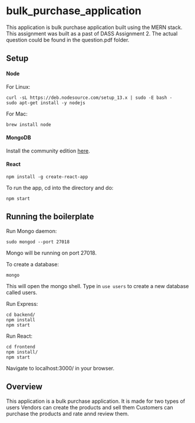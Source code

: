 # bulk_purchase_application

This application is bulk purchase application built using the MERN stack. This assignment was built as a past of DASS Assignment 2. The actual question could be found in the question.pdf folder.

## Setup

#### Node

For Linux:
```
curl -sL https://deb.nodesource.com/setup_13.x | sudo -E bash -
sudo apt-get install -y nodejs
```

For Mac:
```
brew install node
```

#### MongoDB

Install the community edition [here](https://docs.mongodb.com/manual/installation/#mongodb-community-edition-installation-tutorials).

#### React

```
npm install -g create-react-app
```


To run the app, cd into the directory and do:
```
npm start
```

## Running the boilerplate

Run Mongo daemon:
```
sudo mongod --port 27018
```
Mongo will be running on port 27018.

To create a database:
```
mongo
``` 
This will open the mongo shell. Type in ```use users``` to create a new database called users.

Run Express:
```
cd backend/
npm install
npm start
```

Run React:
```
cd frontend
npm install/
npm start
```
Navigate to localhost:3000/ in your browser.

## Overview

This application is a bulk purchase application.
It is made for two types of users
Vendors can create the products and sell them
Customers can purchase the products and rate annd review them.

